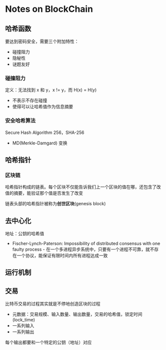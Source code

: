 # Notes on BlockChain

## 哈希函数

要达到密码安全，需要三个附加特性：

* 碰撞阻力
* 隐秘性
* 谜题友好

### 碰撞阻力

定义：无法找到 x 和 y，x != y，而 H(x) = H(y)

* 不表示不存在碰撞
* 使得可以让哈希值作为信息摘要

### 安全哈希算法
Secure Hash Algorithm 256，SHA-256

* MD(Merkle-Damgard) 变换

## 哈希指针

### 区块链

哈希指针构成的链表。每个区块不仅能告诉我们上一个区块的值在哪，还包含了改值的摘要，能验证那个值是否发生了改变

链表头部的哈希指针被称为**创世区块**(genesis block)

## 去中心化

地址：公钥的哈希值

* Fischer-Lynch-Paterson: Impossibility of distributed consensus with one faulty process - 在一个多进程异步系统中，只要有一个进程不可靠，就不存在一个协议，能保证有限时间内所有进程达成一致

## 运行机制

## 交易

比特币交易的过程其实就是不停地创造区块的过程

* 元数据：交易规模、输入数量、输出数量，交易的哈希值，锁定时间(lock\_time)
* 一系列输入
* 一系列输出

每个输出都要和一个特定的公钥（地址）对应
